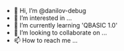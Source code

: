 - 👋 Hi, I’m @danilov-debug
- 👀 I’m interested in ...
- 🌱 I’m currently learning 'QBASIC 1.0'
- 💞️ I’m looking to collaborate on ...
- 📫 How to reach me ...

<!---
danilov-debug/danilov-debug is a ✨ special ✨ repository because its `README.md` (this file) appears on your GitHub profile.
You can click the Preview link to take a look at your changes.
--->
